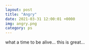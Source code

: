 ```yaml
---
layout: post
title: "Angry"
date: 2021-03-31 12:00:01 +0000
img: angry.png
category: ps
---
```


what a time to be alive... this is great...